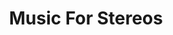 ---
ee_id: '4196'
site: '1'
type: '2'
long_id: 2010-025 Music For Stereos
url: 2010-025-music-for-stereos
title: Music For Stereos
year: '2010'
medium: Performance for home electronics and found Audio CDs
commission:
add_credit:
dims:
pitch:
ps:
live_url:
related: "[4240] [2013-197-since-u-been-gone-music-for-stereos] 2013-197 Since U Been
  Gone / Music For Stereos"
youtube:
imgs: MusicForStereos-2010-025-performance-chicago-9-database-TR.jpg,MusicForStereos-2010-025-performance-chicago-12-database-TR.jpg,music-for-stereos-2010-025-performance-berlin-1-database-VJ.jpg,MusicForStereos-2010-025-performance-chicago-5-database-TR.jpg,MusicForStereos-2010-025-performance-chicago-13-database-TR.jpg
subheading:
year2: '2010'
download:
add_credits:
related_code:
layout: things-i-made
---